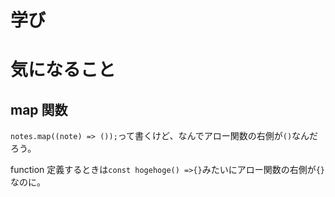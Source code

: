 # 学び

# 気になること

## map 関数

`notes.map((note) => ());`って書くけど、なんでアロー関数の右側が`()`なんだろう。

function 定義するときは`const hogehoge() =>{}`みたいにアロー関数の右側が`{}`なのに。
